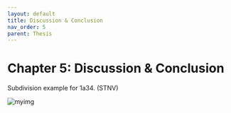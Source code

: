 ```yaml
---
layout: default
title: Discussion & Conclusion
nav_order: 5
parent: Thesis
---
```


# Chapter 5: Discussion & Conclusion

Subdivision example for 1a34. (STNV)

![myimg](1a34_20_domains_optimal.png)
